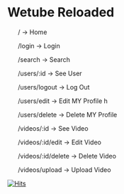 # Wetube Reloaded

<ul>/ -> Home</ul>
<ul>/login -> Login</ul>
<ul>/search -> Search</ul>

<ul>/users/:id -> See User </ul>
<ul>/users/logout -> Log Out </ul>
<ul>/users/edit -> Edit MY Profile h</ul>
<ul>/users/delete -> Delete MY Profile</ul>


<ul>/videos/:id -> See Video</ul>
<ul>/videos/:id/edit -> Edit Video</ul>
<ul>/videos/:id/delete -> Delete Video</ul>
<ul>/videos/upload -> Upload Video</ul>




[![Hits](https://hits.seeyoufarm.com/api/count/incr/badge.svg?url=https%3A%2F%2Fgithub.com%2FHA-SEUNG-JEONG%2Fwetube-reloaded&count_bg=%2379C83D&title_bg=%23555555&icon=&icon_color=%23E7E7E7&title=hits&edge_flat=false)](https://hits.seeyoufarm.com)
